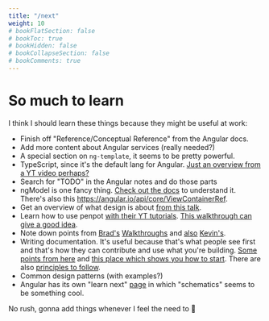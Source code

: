 ```yaml
---
title: "/next"
weight: 10
# bookFlatSection: false
# bookToc: true
# bookHidden: false
# bookCollapseSection: false
# bookComments: true
---
```

# So much to learn
I think I should learn these things because they might be useful at work:

* Finish off "Reference/Conceptual Reference" from the Angular docs.
* Add more content about Angular services (really needed?)
* A special section on `ng-template`, it seems to be pretty powerful.
* TypeScript, since it's the default lang for Angular. [Just an overview from a YT video perhaps?](https://www.youtube.com/watch?v=BCg4U1FzODs)
* Search for "TODO" in the Angular notes and do those parts
* ngModel is one fancy thing. [Check out the docs](https://angular.io/api/forms/NgModel) to understand it.
There's also this https://angular.io/api/core/ViewContainerRef.
* Get an overview of what design is about [from this talk](https://www.youtube.com/watch?v=FBUJYEQ7OGY).
* Learn how to use penpot [with their YT tutorials](https://www.youtube.com/watch?v=MpINco5nWw4&list=PLgcCPfOv5v57cJS0im5FYFwbsu6X5mkNq). [This walkthrough can give a good idea](https://www.youtube.com/watch?v=KUg3xIFWK_g).
* Note down points from [Brad's](https://www.youtube.com/watch?v=XsEnj-1hG2o) [Walkthroughs](https://www.youtube.com/watch?v=moBhzSC455o) and [also](https://www.youtube.com/watch?v=KYFwcIRx16g) [Kevin's](https://www.youtube.com/watch?v=RhLMEdiKuMg).
* Writing documentation. It's useful because that's what people see first and that's how they can contribute
and use what you're building. [Some points from here](https://www.freecodecamp.org/news/how-to-write-good-documentation/) and [this place which shows you how to start](https://www.writethedocs.org/guide/writing/beginners-guide-to-docs/). There are also [principles to follow](https://www.writethedocs.org/guide/writing/docs-principles/).
* Common design patterns (with examples?)
* Angular has its own "learn next" [page](https://angular.io/guide/architecture-next-steps) in which
"schematics" seems to be something cool.

No rush, gonna add things whenever I feel the need to 🍃